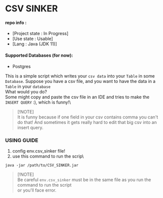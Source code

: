 # CSV SINKER
#### repo info :
  - [Project state : In Progress]
  - [Use state : Usable]
  - [Lang : Java (JDK 11)]

#### Supported Databases (for now):
  - Postgres


This is a simple script which writes your `csv data` into your `Table` in some `Database`.
Suppose you have a csv file, and you want to have the data in a `Table` in your `database`\
What would you do?\
Some might copy and paste the csv file in an IDE and tries to make the `INSERT QUERY` :), which is funny!\
> [!NOTE] \
> It is funny because if one field in your csv contains comma you can't do that! And sometimes it gets really hard to edit that big csv into an insert query.

### USING GUIDE
1. config env.csv_sinker file!
2. use this command to run the scrip\
```shell
java -jar /path/to/CSV_SINKER.jar
```
> [!NOTE] \
> Be careful `env.csv_sinker` must be in the same file as you run the command to run the script\
> or you'll face error.